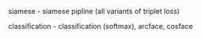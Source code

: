 siamese - siamese pipline (all variants of triplet loss) 

classification - classification (softmax), arcface, cosface
